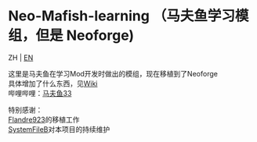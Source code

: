 # Neo-Mafish-learning （马夫鱼学习模组，但是 Neoforge)
ZH | [EN](README.EN.md)

这里是马夫鱼在学习Mod开发时做出的模组，现在移植到了Neoforge  
具体增加了什么东西，见[Wiki](https://github.com/Mafuyu33/neomafishmod/wiki)  
哔哩哔哩：[马夫鱼33](https://space.bilibili.com/5616993) 

特别感谢：  
[Flandre923](https://space.bilibili.com/4550069)的移植工作  
[SystemFileB](https://space.bilibili.com/1376977060)对本项目的持续维护

